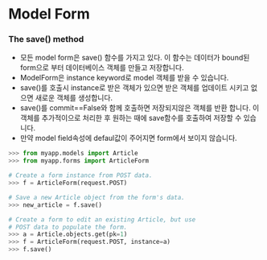# Model Form

### The save() method
- 모든 model form은 save() 함수를 가지고 있다. 이 함수는 데이터가 bound된 form으로 부터 데이터베이스 객체를 만들고 저장합니다. 
- ModelForm은 instance keyword로 model 객체를 받을 수 있습니다.
- save()를 호출시 instance로 받은 객체가 있으면 받은 객체를 업데이트 시키고  없으면  새로운 객체를 생성합니다.
- save()를 commit==False와 함께 호출하면 저장되지않은 객체를 반환 합니다. 이 객체를 추가적이으로 처리한 후 원하는 때에 save함수를 호출하여 저장할 수 있습니다.
-  만약 model field속성에 defaul값이 주어지면 form에서 보이지 않습니다.
```python
>>> from myapp.models import Article
>>> from myapp.forms import ArticleForm

# Create a form instance from POST data.
>>> f = ArticleForm(request.POST)

# Save a new Article object from the form's data.
>>> new_article = f.save()

# Create a form to edit an existing Article, but use
# POST data to populate the form.
>>> a = Article.objects.get(pk=1)
>>> f = ArticleForm(request.POST, instance=a)
>>> f.save()
```

